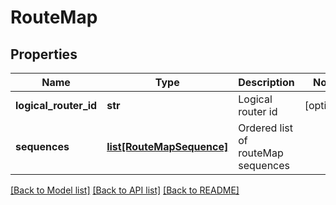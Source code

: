 # RouteMap

## Properties
Name | Type | Description | Notes
------------ | ------------- | ------------- | -------------
**logical_router_id** | **str** | Logical router id | [optional] 
**sequences** | [**list[RouteMapSequence]**](RouteMapSequence.md) | Ordered list of routeMap sequences | 

[[Back to Model list]](../README.md#documentation-for-models) [[Back to API list]](../README.md#documentation-for-api-endpoints) [[Back to README]](../README.md)

